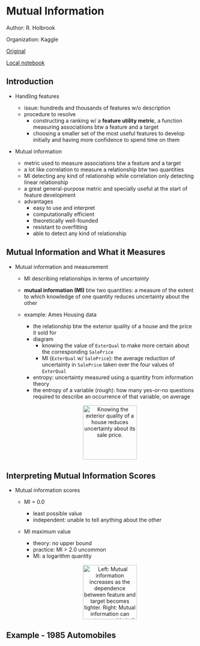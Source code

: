 # Mutual Information

Author: R. Holbrook

Organization: Kaggle

[Original](https://www.kaggle.com/ryanholbrook/mutual-information)

[Local notebook](src/a18b-mutual-information.ipynb)


## Introduction

+ Handling features
  + issue: hundreds and thousands of features w/o description
  + procedure to resolve
    + constructing a ranking w/ a __feature utility metric__, a function measuring associatiions btw a feature and a target
    + choosing a smaller set of the most useful features to develop initially and having more confidence to spend time on them

+ Mutual information
  + metric used to measure associations btw a feature and a target
  + a lot like correlation to measure a relationship btw two quantities
  + MI detecting any kind of relationship while correlation only detecting linear relationship
  + a great general-purpose metric and specially useful at the start of feature development
  + advantages
    + easy to use and interpret
    + computationally efficient
    + theoretically well-founded
    + resistant to overfitting
    + able to detect any kind of relationship

## Mutual Information and What it Measures

+ Mutual information and measurement
  + MI describing relationships in terms of _uncertainty_
  + __mutual information (MI)__ btw two quantities: a measure of the extent to which knowledge of one quantity reduces uncertainty about the other
  + example: Ames Housing data
    + the relationship btw the exterior quality of a house and the price it sold for
    + diagram
      + knowing the value of `ExterQual` to make more certain about the corresponding `SalePrice`
      + MI (`ExterQual` w/ `SalePrice`): the average reduction of uncertainty in `SalePrice` taken over the four values of `ExterQual`
    + entropy: uncertainty measured using a quantity from information theory
    + the entropy of a variable (rough): how many yes-or-no questions required to describe an occurrence of that variable, on average

    <figure style="margin: 0.5em; text-align: center;">
      <img style="margin: 0.1em; padding-top: 0.5em; width: 15vw;"
        onclick= "window.open('https://www.kaggle.com/ryanholbrook/mutual-information')"
        src    = "https://i.imgur.com/X12ARUK.png"
        alt    = "Knowing the exterior quality of a house reduces uncertainty about its sale price."
        title  = "Knowing the exterior quality of a house reduces uncertainty about its sale price."
      />
    </figure>

## Interpreting Mutual Information Scores

+ Mutual information scores
  + MI = 0.0
    + least possible value
    + independent: unable to tell anything about the other
  + MI maximum value
    + theory: no upper bound
    + practice: MI > 2.0 uncommon
    + MI: a logarithm quantity

    <figure style="margin: 0.5em; text-align: center;">
      <img style="margin: 0.1em; padding-top: 0.5em; width: 15vw;"
        onclick= "window.open('https://www.kaggle.com/ryanholbrook/mutual-information')"
        src    = "https://i.imgur.com/Dt75E1f.png"
        alt    = "Left: Mutual information increases as the dependence between feature and target becomes tighter. Right: Mutual information can capture any kind of association (not just linear, like correlation.)"
        title  = "Left: Mutual information increases as the dependence between feature and target becomes tighter. Right: Mutual information can capture any kind of association (not just linear, like correlation.)"
      />
    </figure>



## Example - 1985 Automobiles







